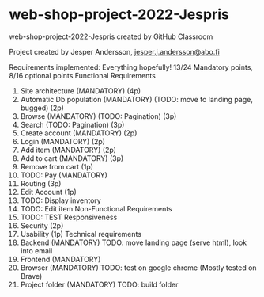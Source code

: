 # web-shop-project-2022-Jespris
web-shop-project-2022-Jespris created by GitHub Classroom

Project created by Jesper Andersson, jesper.j.andersson@abo.fi 

Requirements implemented:
Everything hopefully! 13/24 Mandatory points, 8/16 optional points
Functional Requirements
1. Site architecture (MANDATORY) (4p)
2. Automatic Db population (MANDATORY) (TODO: move to landing page, bugged) (2p)
3. Browse (MANDATORY) (TODO: Pagination) (3p)
4. Search (TODO: Pagination) (3p)
5. Create account (MANDATORY) (2p)
6. Login (MANDATORY) (2p)
7. Add item (MANDATORY) (2p)
8. Add to cart (MANDATORY) (3p)
9. Remove from cart (1p)
10. TODO: Pay (MANDATORY)
11. Routing (3p)
12. Edit Account (1p)
13. TODO: Display inventory
14. TODO: Edit item
Non-Functional Requirements 
15. TODO: TEST Responsiveness
16. Security (2p)
17. Usability (1p)
Technical requirements
18. Backend (MANDATORY) TODO: move landing page (serve html), look into email
19. Frontend (MANDATORY)
20. Browser (MANDATORY) TODO: test on google chrome (Mostly tested on Brave)
21. Project folder (MANDATORY) TODO: build folder

